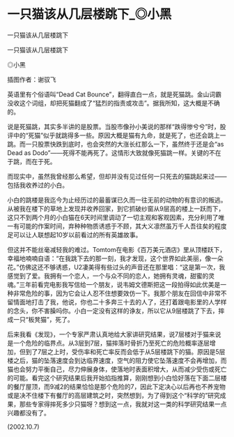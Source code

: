 # 一只猫该从几层楼跳下_◎小黑

一只猫该从几层楼跳下

一只猫该从几层楼跳下

◎小黑

插图作者：谢驭飞

英语里有个俗语叫“Dead Cat Bounce”，翻得直白一点，就是死猫跳。金山词霸没收这个词组，却把死猫翻成了“猛烈的指责或攻击”。据我所知，这大概是不确的。

说是死猫跳，其实多半讲的是股票。当股市像孙小美说的那样“跌得惨兮兮”时，股评中的“死猫”似乎就跳得多一些。原因大概是猫有九命，就是死了，也还会跳上一跳。而一只股票快跌到底时，也会突然的大涨长红那么一下，虽然终于还是会“as Dead as Dodo”——死得不能再死了。这情形大致就像死猫跳一样。关键的不在于跳，而在于死。

而现实中，虽然我曾经那么希望，但却并没有见过任何一只死去的猫跳起来过——包括我收养过的小白。

小白的跳楼是我迄今为止经历过的最蓄谋已久而一往无前的动物的有意识的叛逃。从被我在楼下的草地上发现并收养回家，到它抓破纱窗从9层高的楼上一跃而下，这只不到两个月的小白猫在6天时间里调动了一切主观和客观因素，充分利用了唯一有可能的作案时间，弃种种物质诱惑于不顾，其大义凛然虽万千人吾往矣的程度足可以让人联想起10岁以前看过的所有英雄故事。

但这并不能丝毫减轻我的难过。Tomtom在电影《百万美元酒店》里从顶楼跃下，幸福地喃喃自语：“在我跳下去的那一刻，我才发现，这个世界如此美丽，像一朵花。”仿佛这还不够诱惑，U2凄美得有些过头的声音还在那里唱：“这是第一次，我感觉到了爱。我拥有一个恋人，一个与众不同的恋人，她拥有灵魂，甜蜜的灵魂。”三年前看完电影我写信给一个朋友，说韦姆文德斯把这一段拍得如此优美是一种非常危险的事，因为它会让人忍不住想要效仿一下。我那个朋友在回信中非常不留情面地打击了我，他说，你也二十多奔三十去的人了，还打着跟电影里的人学样的念头，你不害臊吗你。小白一定没有这样的诤友，所以它从9层楼跳了下去，摔成一只“板凳猫”，死了。

后来我看《发现》，一个专家严肃认真地给大家讲研究结果，说7层楼对于猫来说是一个危险的临界点。从3层到7层，猫摔落时骨折乃至死亡的危险概率逐层增加，但到了7层之上时，受伤率和死亡率反而会低于从5层楼跳下的猫。原因是5层楼之后，猫的坠落速度会到达临界速度，空气的阻力使它坠落速度不会再增加，而猫也会努力平衡自己，尽力伸展身体，使落地时表面积增大，从而减少受伤或死亡的可能。看完这个研究结果后我开始掐指推算，刚刚想到小白恰好落在下面二层楼的餐厅屋顶，而9减2的结果恰恰是那个危险的7，因此下定决心以后再也不养宠物或是决不住楼下有餐厅的高层建筑之时，突然想到，为了得到这个“科学的”研究成果，那些专家得摔死多少只猫呀？想到这一点，我就对这一类的科学研究结果一点兴趣都没有了。

(2002.10.7)
